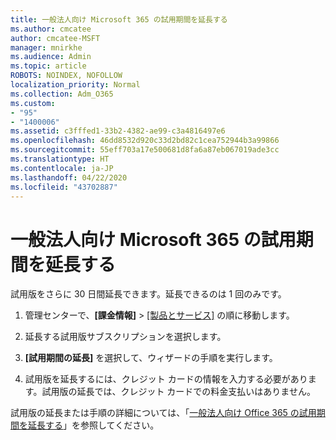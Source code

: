 ```yaml
---
title: 一般法人向け Microsoft 365 の試用期間を延長する
ms.author: cmcatee
author: cmcatee-MSFT
manager: mnirkhe
ms.audience: Admin
ms.topic: article
ROBOTS: NOINDEX, NOFOLLOW
localization_priority: Normal
ms.collection: Adm_O365
ms.custom:
- "95"
- "1400006"
ms.assetid: c3fffed1-33b2-4382-ae99-c3a4816497e6
ms.openlocfilehash: 46dd8532d920c33d2bd82c1cea752944b3a99866
ms.sourcegitcommit: 55eff703a17e500681d8fa6a87eb067019ade3cc
ms.translationtype: HT
ms.contentlocale: ja-JP
ms.lasthandoff: 04/22/2020
ms.locfileid: "43702887"
---
```

# <a name="extend-your-trial-for-microsoft-365-for-business"></a>一般法人向け Microsoft 365 の試用期間を延長する

試用版をさらに 30 日間延長できます。延長できるのは 1 回のみです。
  
1. 管理センターで、**[課金情報]** \> [[製品とサービス]](https://portal.office.com/adminportal/home#/subscriptions) の順に移動します。

2. 延長する試用版サブスクリプションを選択します。

3. **[試用期間の延長]** を選択して、ウィザードの手順を実行します。

4. 試用版を延長するには、クレジット カードの情報を入力する必要があります。試用版の延長では、クレジット カードでの料金支払いはありません。

試用版の延長または手順の詳細については、「[一般法人向け Office 365 の試用期間を延長する](https://docs.microsoft.com/microsoft-365/commerce/extend-your-trial)」を参照してください。
